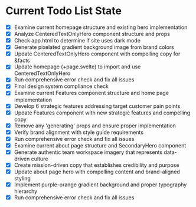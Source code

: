 <!-- DO NOT EDIT - Managed by todo_list tool -->
<!-- Updated: 2025-09-28T09:03:07.350Z -->

# Current Todo List State

- [x] Examine current homepage structure and existing hero implementation
- [x] Analyze CenteredTextOnlyHero component structure and props
- [x] Check app.html to determine if site uses dark mode
- [x] Generate pixelated gradient background image from brand colors
- [x] Update CenteredTextOnlyHero component with compelling copy for &facts
- [x] Update homepage (+page.svelte) to import and use CenteredTextOnlyHero
- [x] Run comprehensive error check and fix all issues
- [x] Final design system compliance check
- [x] Examine current Features component structure and home page implementation
- [x] Develop 6 strategic features addressing target customer pain points
- [x] Update Features component with new strategic features and compelling copy
- [x] Remove any 'generating' props and ensure proper implementation
- [x] Verify brand alignment with style guide requirements
- [x] Run comprehensive error check and fix all issues
- [x] Examine current about page structure and SecondaryHero component
- [x] Generate authentic team workspace imagery that represents data-driven culture
- [x] Create mission-driven copy that establishes credibility and purpose
- [x] Update about page hero with compelling content and brand-aligned styling
- [x] Implement purple-orange gradient background and proper typography hierarchy
- [x] Run comprehensive error check and fix all issues
